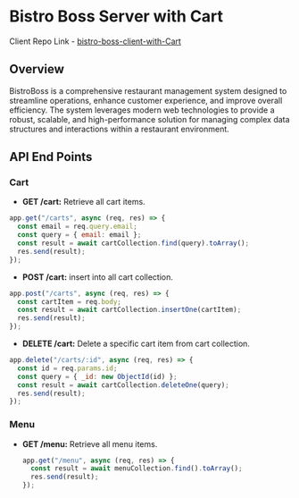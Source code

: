 # Bistro Boss Server with Cart

Client Repo Link - [bistro-boss-client-with-Cart](https://github.com/ProgrammingHero1/bistro-boss-client-with-cart-part_4)

## Overview

BistroBoss is a comprehensive restaurant management system designed to streamline operations, enhance customer experience, and improve overall efficiency. The system leverages modern web technologies to provide a robust, scalable, and high-performance solution for managing complex data structures and interactions within a restaurant environment.

## API End Points

### Cart

- **GET /cart:** Retrieve all cart items.

```js
app.get("/carts", async (req, res) => {
  const email = req.query.email;
  const query = { email: email };
  const result = await cartCollection.find(query).toArray();
  res.send(result);
});
```

- **POST /cart:** insert into all cart collection.

```js
app.post("/carts", async (req, res) => {
  const cartItem = req.body;
  const result = await cartCollection.insertOne(cartItem);
  res.send(result);
});
```

- **DELETE /cart:** Delete a specific cart item from cart collection.

```js
app.delete("/carts/:id", async (req, res) => {
  const id = req.params.id;
  const query = { _id: new ObjectId(id) };
  const result = await cartCollection.deleteOne(query);
  res.send(result);
});
```

### Menu

- **GET /menu:** Retrieve all menu items.
  ```js
  app.get("/menu", async (req, res) => {
    const result = await menuCollection.find().toArray();
    res.send(result);
  });
  ```
